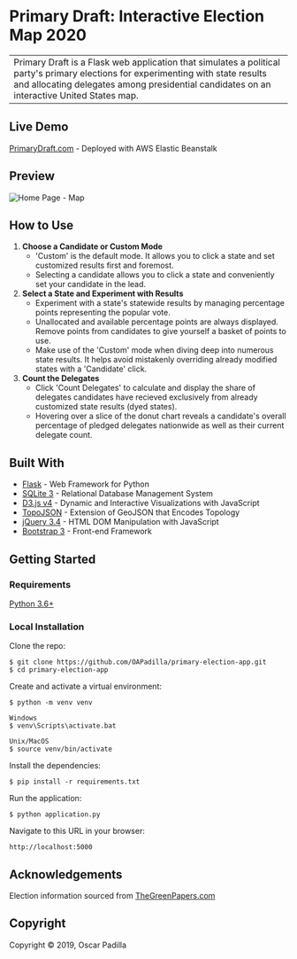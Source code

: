 # Primary Draft: Interactive Election Map 2020
<table>
<tr>
<td>
Primary Draft is a Flask web application that simulates a political party's primary elections for experimenting 
with state results and allocating delegates among presidential candidates on an interactive United States map.
</td>
</tr>
</table>

## Live Demo
[PrimaryDraft.com](https://www.PrimaryDraft.com) - Deployed with AWS Elastic Beanstalk

## Preview
![Home Page - Map](https://i.imgur.com/mr8QX4T.png)

## How to Use
<ol type="1">
					<li><strong>Choose a Candidate or Custom Mode</strong>
						<ul>
							<li>'Custom' is the default mode. It allows you to click a
								state and set customized results first and foremost.</li>
							<li>Selecting a candidate allows you to click a state and
								conveniently set your candidate in the lead.</li>
						</ul>
					</li>
					<li><strong>Select a State and Experiment with Results</strong>
						<ul>
							<li>Experiment with a state's statewide results by managing
								percentage points representing the popular vote.</li>
							<li>Unallocated and available percentage points are always
								displayed. Remove points from candidates to give yourself
								a basket of points to use.</li>
							<li>Make use of the 'Custom' mode when diving deep into numerous
								state results. It helps avoid mistakenly overriding already
								modified states with a 'Candidate' click.</li>
						</ul>
					</li>
					<li><strong>Count the Delegates</strong>
						<ul>
							<li>Click 'Count Delegates' to calculate and display the share of
								delegates candidates have recieved exclusively from already customized
								state results (dyed states).</li>
							<li>Hovering over a slice of the donut chart reveals a candidate's overall
								percentage of pledged delegates nationwide as well as their current
								delegate count.</li>
						</ul>
					</li>
				</ol>

## Built With
* [Flask](http://flask.pocoo.org/) - Web Framework for Python
* [SQLite 3](https://www.sqlite.org/index.html) - Relational Database Management System
* [D3.js v4](https://d3js.org/) - Dynamic and Interactive Visualizations with JavaScript
* [TopoJSON](https://github.com/topojson) - Extension of GeoJSON that Encodes Topology
* [jQuery 3.4](https://jquery.com/) - HTML DOM Manipulation with JavaScript
* [Bootstrap 3](https://getbootstrap.com/) - Front-end Framework

## Getting Started

### Requirements
[Python 3.6+](https://www.python.org/)

### Local Installation
Clone the repo:
```
$ git clone https://github.com/OAPadilla/primary-election-app.git
$ cd primary-election-app
```
Create and activate a virtual environment:
```
$ python -m venv venv

Windows
$ venv\Scripts\activate.bat

Unix/MacOS
$ source venv/bin/activate
```
Install the dependencies:
```
$ pip install -r requirements.txt
```
Run the application:
```
$ python application.py
```
Navigate to this URL in your browser:
```
http://localhost:5000
```

## Acknowledgements
Election information sourced from [TheGreenPapers.com](https://www.TheGreenPapers.com)

## Copyright
Copyright © 2019, Oscar Padilla
